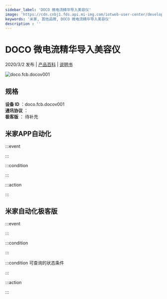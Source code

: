 ```yaml
---
sidebar_label: 'DOCO 微电流精华导入美容仪'
image: 'https://cdn.cnbj1.fds.api.mi-img.com/iotweb-user-center/developer_16790476136072HFyC3uR.png?GalaxyAccessKeyId=AKVGLQWBOVIRQ3XLEW&Expires=9223372036854775807&Signature=AqeQEPRMAeZReiC5yKn9YlvUNMM='
keywords: '米家, 其他品牌, DOCO 微电流精华导入美容仪'
description : ''
---
```

# DOCO 微电流精华导入美容仪

2020/3/2 发布 | [产品百科](https://home.mi.com/webapp/content/baike/product/index.html?model=doco.fcb.docov001/) | [说明书](https://home.mi.com/views/introduction.html?model=doco.fcb.docov001&region=cn)

![doco.fcb.docov001](https://cdn.cnbj1.fds.api.mi-img.com/iotweb-user-center/developer_16790476136072HFyC3uR.png?GalaxyAccessKeyId=AKVGLQWBOVIRQ3XLEW&Expires=9223372036854775807&Signature=AqeQEPRMAeZReiC5yKn9YlvUNMM=)

## 规格  
> 
**设备 ID** ：doco.fcb.docov001  
**通讯协议** ：  
**极客版**  ： 待补充 


## 米家APP自动化  

:::event  

:::

:::condition  

:::

:::action   

:::

## 米家自动化极客版  

:::event  

:::

:::condition  

:::

:::condition 可查询的状态条件  

:::

:::action  

:::

        
